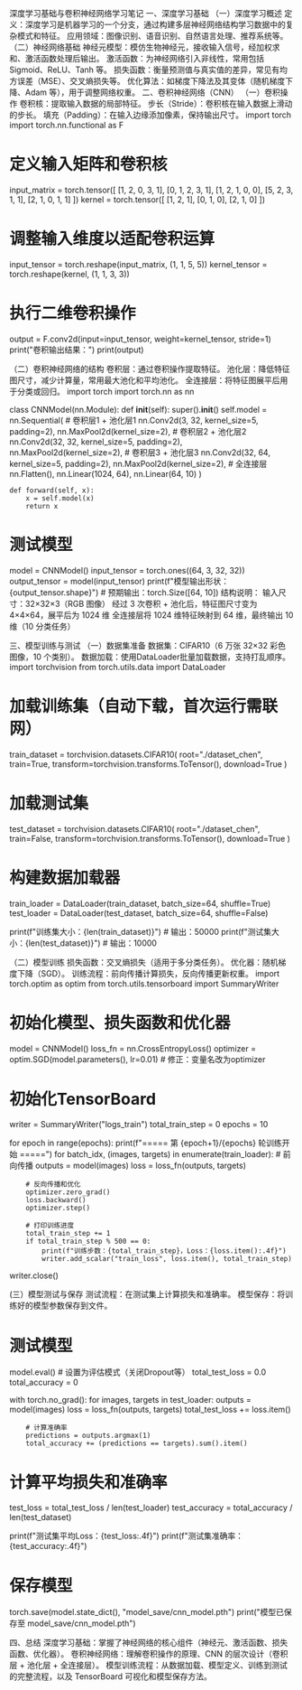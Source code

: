 深度学习基础与卷积神经网络学习笔记
一、深度学习基础
（一）深度学习概述
定义：深度学习是机器学习的一个分支，通过构建多层神经网络结构学习数据中的复杂模式和特征。
应用领域：图像识别、语音识别、自然语言处理、推荐系统等。
（二）神经网络基础
神经元模型：模仿生物神经元，接收输入信号，经加权求和、激活函数处理后输出。
激活函数：为神经网络引入非线性，常用包括 Sigmoid、ReLU、Tanh 等。
损失函数：衡量预测值与真实值的差异，常见有均方误差（MSE）、交叉熵损失等。
优化算法：如梯度下降法及其变体（随机梯度下降、Adam 等），用于调整网络权重。
二、卷积神经网络（CNN）
（一）卷积操作
卷积核：提取输入数据的局部特征。
步长（Stride）：卷积核在输入数据上滑动的步长。
填充（Padding）：在输入边缘添加像素，保持输出尺寸。
import torch
import torch.nn.functional as F

# 定义输入矩阵和卷积核
input_matrix = torch.tensor([
    [1, 2, 0, 3, 1],
    [0, 1, 2, 3, 1],
    [1, 2, 1, 0, 0],
    [5, 2, 3, 1, 1],
    [2, 1, 0, 1, 1]
])
kernel = torch.tensor([
    [1, 2, 1],
    [0, 1, 0],
    [2, 1, 0]
])

# 调整输入维度以适配卷积运算
input_tensor = torch.reshape(input_matrix, (1, 1, 5, 5))
kernel_tensor = torch.reshape(kernel, (1, 1, 3, 3))

# 执行二维卷积操作
output = F.conv2d(input=input_tensor, weight=kernel_tensor, stride=1)
print("卷积输出结果：")
print(output)

（二）卷积神经网络的结构
卷积层：通过卷积操作提取特征。
池化层：降低特征图尺寸，减少计算量，常用最大池化和平均池化。
全连接层：将特征图展平后用于分类或回归。
import torch
import torch.nn as nn

class CNNModel(nn.Module):
    def __init__(self):
        super().__init__()
        self.model = nn.Sequential(
            # 卷积层1 + 池化层1
            nn.Conv2d(3, 32, kernel_size=5, padding=2),
            nn.MaxPool2d(kernel_size=2),
            # 卷积层2 + 池化层2
            nn.Conv2d(32, 32, kernel_size=5, padding=2),
            nn.MaxPool2d(kernel_size=2),
            # 卷积层3 + 池化层3
            nn.Conv2d(32, 64, kernel_size=5, padding=2),
            nn.MaxPool2d(kernel_size=2),
            # 全连接层
            nn.Flatten(),
            nn.Linear(1024, 64),
            nn.Linear(64, 10)
        )

    def forward(self, x):
        x = self.model(x)
        return x

# 测试模型
model = CNNModel()
input_tensor = torch.ones((64, 3, 32, 32))
output_tensor = model(input_tensor)
print(f"模型输出形状：{output_tensor.shape}")  # 预期输出：torch.Size([64, 10])
结构说明：
输入尺寸：32×32×3（RGB 图像）
经过 3 次卷积 + 池化后，特征图尺寸变为 4×4×64，展平后为 1024 维
全连接层将 1024 维特征映射到 64 维，最终输出 10 维（10 分类任务）

三、模型训练与测试
（一）数据集准备
数据集：CIFAR10（6 万张 32×32 彩色图像，10 个类别）。
数据加载：使用DataLoader批量加载数据，支持打乱顺序。
import torchvision
from torch.utils.data import DataLoader

# 加载训练集（自动下载，首次运行需联网）
train_dataset = torchvision.datasets.CIFAR10(
    root="./dataset_chen",
    train=True,
    transform=torchvision.transforms.ToTensor(),
    download=True
)

# 加载测试集
test_dataset = torchvision.datasets.CIFAR10(
    root="./dataset_chen",
    train=False,
    transform=torchvision.transforms.ToTensor(),
    download=True
)

# 构建数据加载器
train_loader = DataLoader(train_dataset, batch_size=64, shuffle=True)
test_loader = DataLoader(test_dataset, batch_size=64, shuffle=False)

print(f"训练集大小：{len(train_dataset)}")  # 输出：50000
print(f"测试集大小：{len(test_dataset)}")   # 输出：10000

（二）模型训练
损失函数：交叉熵损失（适用于多分类任务）。
优化器：随机梯度下降（SGD）。
训练流程：前向传播计算损失，反向传播更新权重。
import torch.optim as optim
from torch.utils.tensorboard import SummaryWriter

# 初始化模型、损失函数和优化器
model = CNNModel()
loss_fn = nn.CrossEntropyLoss()
optimizer = optim.SGD(model.parameters(), lr=0.01)  # 修正：变量名改为optimizer

# 初始化TensorBoard
writer = SummaryWriter("logs_train")
total_train_step = 0
epochs = 10

for epoch in range(epochs):
    print(f"===== 第 {epoch+1}/{epochs} 轮训练开始 =====")
    for batch_idx, (images, targets) in enumerate(train_loader):
        # 前向传播
        outputs = model(images)
        loss = loss_fn(outputs, targets)
        
        # 反向传播和优化
        optimizer.zero_grad()
        loss.backward()
        optimizer.step()
        
        # 打印训练进度
        total_train_step += 1
        if total_train_step % 500 == 0:
            print(f"训练步数：{total_train_step}，Loss：{loss.item():.4f}")
            writer.add_scalar("train_loss", loss.item(), total_train_step)

writer.close()

(三）模型测试与保存
测试流程：在测试集上计算损失和准确率。
模型保存：将训练好的模型参数保存到文件。
# 测试模型
model.eval()  # 设置为评估模式（关闭Dropout等）
total_test_loss = 0.0
total_accuracy = 0

with torch.no_grad():
    for images, targets in test_loader:
        outputs = model(images)
        loss = loss_fn(outputs, targets)
        total_test_loss += loss.item()
        
        # 计算准确率
        predictions = outputs.argmax(1)
        total_accuracy += (predictions == targets).sum().item()

# 计算平均损失和准确率
test_loss = total_test_loss / len(test_loader)
test_accuracy = total_accuracy / len(test_dataset)

print(f"测试集平均Loss：{test_loss:.4f}")
print(f"测试集准确率：{test_accuracy:.4f}")

# 保存模型
torch.save(model.state_dict(), "model_save/cnn_model.pth")
print("模型已保存至 model_save/cnn_model.pth")

四、总结
深度学习基础：掌握了神经网络的核心组件（神经元、激活函数、损失函数、优化器）。
卷积神经网络：理解卷积操作的原理、CNN 的层次设计（卷积层 + 池化层 + 全连接层）。
模型训练流程：从数据加载、模型定义、训练到测试的完整流程，以及 TensorBoard 可视化和模型保存方法。

